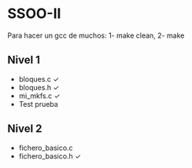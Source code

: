 # SSOO-II
Para hacer un gcc de muchos: 1- make clean, 2- make
## Nivel 1
- bloques.c ✓
- bloques.h ✓
- mi_mkfs.c ✓
- Test prueba
## Nivel 2
- fichero_basico.c
- fichero_basico.h ✓
